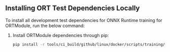 ## Installing ORT Test Dependencies Locally

To install all development test dependencies for ONNX Runtime training for ORTModule, run the below command:

1. Install ORTModule dependencies through pip:

   ```sh
   pip install -r tools/ci_build/github/linux/docker/scripts/training/ortmodule/requirements.txt
